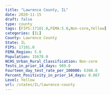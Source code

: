 ```yaml
---
title: "Lawrence County, IL"
date: 2020-11-15
draft: false
type: county
tags: [FIPS:17101.0,FEMA:5.0,Non-core,Yellow]
categories: [IL]
County: Lawrence County
State: IL
FIPS: 17101.0
FEMA_Region: 5.0
Population: 15678.0
NCHS_Urban_Rural_Classification: Non-core
Tests_in_prior_14_days: 989.0
Fourteen_day_test_rate_per_100000: 6308.0
Percent_Positivity_in_prior_14_days: 0.067
Level: Yellow
url: /states/IL/lawrence-county
---
```



